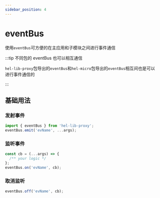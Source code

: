 ```yaml
---
sidebar_position: 4
---
```


# eventBus

使用`eventBus`可方便的在主应用和子模块之间进行事件通信

:::tip 不同包的 eventBus 也可以相互通信

`hel-lib-proxy`包导出的`eventBus`和`hel-micro`包导出的`eventBus`相互间也是可以进行事件通信的

:::

## 基础用法

### 发射事件

```ts
import { eventBus } from 'hel-lib-proxy';
eventBus.emit('evName', ...args);
```

### 监听事件

```ts
const cb = (...args) => {
  /** your logic */
};
eventBus.on('evName', cb);
```

### 取消监听

```ts
eventBus.off('evName', cb);
```
